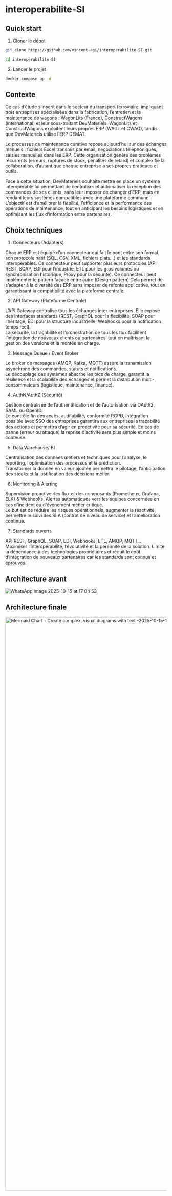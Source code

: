# interoperabilite-SI

## Quick start

1. Cloner le dépot

```bash
git clone https://github.com/vincent-agi/interoperabilite-SI.git
```

```bash
cd interoperabilite-SI
```

2. Lancer le projet

```bash
docker-compose up -d
```

## Contexte

Ce cas d’étude s’inscrit dans le secteur du transport ferroviaire, impliquant trois entreprises spécialisées dans la fabrication, l’entretien et la maintenance de wagons : WagonLits (France), ConstructWagons (international) et leur sous-traitant DevMateriels. WagonLits et ConstructWagons exploitent leurs propres ERP (WAGL et CWAG), tandis que DevMateriels utilise l’ERP DEMAT.

Le processus de maintenance curative repose aujourd’hui sur des échanges manuels : fichiers Excel transmis par email, négociations téléphoniques, saisies manuelles dans les ERP. Cette organisation génère des problèmes récurrents (erreurs, ruptures de stock, pénalités de retard) et complexifie la collaboration, d’autant que chaque entreprise a ses propres pratiques et outils.

Face à cette situation, DevMateriels souhaite mettre en place un système interopérable lui permettant de centraliser et automatiser la réception des commandes de ses clients, sans leur imposer de changer d’ERP, mais en rendant leurs systèmes compatibles avec une plateforme commune. L’objectif est d’améliorer la fiabilité, l’efficience et la performance des opérations de maintenance, tout en anticipant les besoins logistiques et en optimisant les flux d’information entre partenaires.

## Choix techniques

1. Connecteurs (Adapters)

Chaque ERP est équipé d’un connecteur qui fait le pont entre son format, son protocole natif (SQL, CSV, XML, fichiers plats…) et les standards interopérables. Ce connecteur peut supporter plusieurs protocoles (API REST, SOAP, EDI pour l’industrie, ETL pour les gros volumes ou synchronisation historique, Proxy pour la sécurité). 
Ce connecteur peut implémenter le pattern façade entre autre (Design pattern)
Cela permet de s’adapter à la diversité des ERP sans imposer de refonte applicative, tout en garantissant la compatibilité avec la plateforme centrale.

2. API Gateway (Plateforme Centrale)

L’API Gateway centralise tous les échanges inter-entreprises. Elle expose des interfaces standards (REST, GraphQL pour la flexibilité, SOAP pour l’héritage, EDI pour la structure industrielle, Webhooks pour la notification temps réel).  
La sécurité, la traçabilité et l’orchestration de tous les flux facilitent l’intégration de nouveaux clients ou partenaires, tout en maîtrisant la gestion des versions et la montée en charge.

3. Message Queue / Event Broker

Le broker de messages (AMQP, Kafka, MQTT) assure la transmission asynchrone des commandes, statuts et notifications.  
Le découplage des systèmes absorbe les pics de charge, garantit la résilience et la scalabilité des échanges et permet la distribution multi-consommateurs (logistique, maintenance, finance).

4. AuthN/AuthZ (Sécurité)

Gestion centralisée de l’authentification et de l’autorisation via OAuth2, SAML ou OpenID.  
Le contrôle fin des accès, auditabilité, conformité RGPD, intégration possible avec SSO des entreprises garantira aux entreprises la traçabilité des actions et permettra d’agir en proactivité pour sa sécurité. En cas de panne (erreur ou attaque) la reprise d’activité sera plus simple et moins coûteuse.

5. Data Warehouse/ BI

Centralisation des données métiers et techniques pour l’analyse, le reporting, l’optimisation des processus et la prédiction.  
Transformer la donnée en valeur ajoutée permettra le pilotage, l’anticipation des stocks et la justification des décisions métier.

6. Monitoring & Alerting

Supervision proactive des flux et des composants (Prometheus, Grafana, ELK) & Webhooks. Alertes automatiques vers les équipes concernées en cas d’incident ou d'événement métier critique.  
Le but est de réduire les risques opérationnels, augmenter la réactivité, permettre le suivi des SLA (contrat de niveau de service) et l’amélioration continue.

7. Standards ouverts

API REST, GraphQL, SOAP, EDI, Webhooks, ETL, AMQP, MQTT…  
Maximiser l’interopérabilité, l’évolutivité et la pérennité de la solution. Limite la dépendance à des technologies propriétaires et réduit le coût d’intégration de nouveaux partenaires car les standards sont connus et éprouvés.

## Architecture avant

![WhatsApp Image 2025-10-15 at 17 04 53](https://github.com/user-attachments/assets/9e7b501b-307e-47fd-ada0-4316af122c83)


## Architecture finale
<img width="2044" height="1788" alt="Mermaid Chart - Create complex, visual diagrams with text -2025-10-15-144217" src="https://github.com/user-attachments/assets/93817c53-8d26-465e-837d-549d4baa87e3" />
